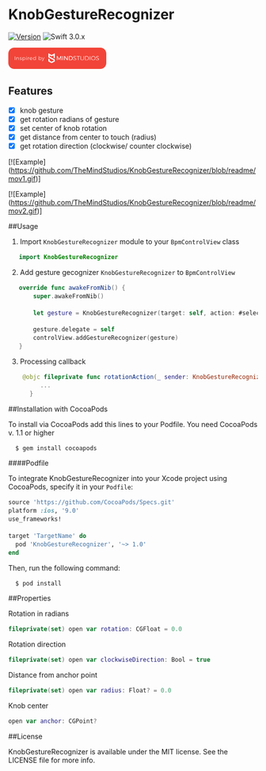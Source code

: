 # KnobGestureRecognizer

[![Version](https://img.shields.io/cocoapods/v/KnobGestureRecognizer.svg?style=flat)](http://cocoapods.org/pods/KnobGestureRecognizer)
![Swift 3.0.x](https://img.shields.io/badge/Swift-3.0.x-orange.svg)


[![TheMindStudios](https://github.com/TheMindStudios/KnobGestureRecognizer/blob/readme/logo.png?raw=true)](https://themindstudios.com/)
## Features

  - [x] knob gesture
  - [x] get rotation radians of gesture
  - [x] set center of knob rotation
  - [x] get distance from center to touch (radius)
  - [x] get rotation direction (clockwise/ counter clockwise)

[![Example] (https://github.com/TheMindStudios/KnobGestureRecognizer/blob/readme/mov1.gif)]

[![Example] (https://github.com/TheMindStudios/KnobGestureRecognizer/blob/readme/mov2.gif)]

##Usage

  1. Import `KnobGestureRecognizer` module to your `BpmControlView` class

  ```swift
     import KnobGestureRecognizer
  ```
  2. Add gesture gecognizer `KnobGestureRecognizer` to `BpmControlView`

  ```swift
     override func awakeFromNib() {
         super.awakeFromNib()

         let gesture = KnobGestureRecognizer(target: self, action: #selector(rotationAction(_:)), to: controlView)

         gesture.delegate = self
         controlView.addGestureRecognizer(gesture)
     } 
  ```
  3. Processing callback 

  ```swift
      @objc fileprivate func rotationAction(_ sender: KnobGestureRecognizer) {
           ...
        }
  ```

##Installation with CocoaPods

   To install via CocoaPods add this lines to your Podfile. You need CocoaPods v. 1.1 or higher

```bash
  $ gem install cocoapods
```
####Podfile

To integrate KnobGestureRecognizer into your Xcode project using CocoaPods, specify it in your `Podfile`:

```ruby
source 'https://github.com/CocoaPods/Specs.git'
platform :ios, '9.0'
use_frameworks!

target 'TargetName' do
  pod 'KnobGestureRecognizer', '~> 1.0'
end
```

Then, run the following command:

```bash
  $ pod install
```

##Properties

 Rotation in radians
 ```swift
 fileprivate(set) open var rotation: CGFloat = 0.0
 ```
 Rotation direction
 ```swift
 fileprivate(set) open var clockwiseDirection: Bool = true
 ```
 Distance from anchor point
 ```swift
 fileprivate(set) open var radius: Float? = 0.0
 ```
 Knob center
 ```swift
 open var anchor: CGPoint?
 ```
##License

KnobGestureRecognizer is available under the MIT license. See the LICENSE file for more info.

